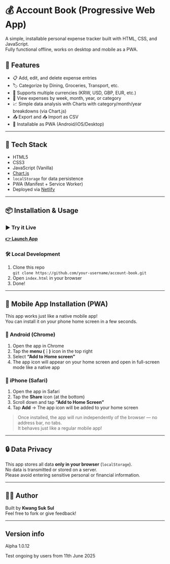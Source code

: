 # 💰 Account Book (Progressive Web App)

A simple, installable personal expense tracker built with HTML, CSS, and JavaScript.  
Fully functional offline, works on desktop and mobile as a PWA.

## 🚀 Features

- 📋 Add, edit, and delete expense entries
- 🏷️ Categorize by Dining, Groceries, Transport, etc.
- 💱 Supports multiple currencies (KRW, USD, GBP, EUR, etc.)
- 📆 View expenses by week, month, year, or category
- 📈 Simple data analysis with Charts with category/month/year breakdowns (via Chart.js)
- 📤 Export and 📥 Import as CSV
- 📱 Installable as PWA (Android/iOS/Desktop)

---

## 🧩 Tech Stack

- HTML5
- CSS3
- JavaScript (Vanilla)
- [Chart.js](https://www.chartjs.org/)
- `localStorage` for data persistence
- PWA (Manifest + Service Worker)
- Deployed via [Netlify](https://www.netlify.com/)

---

## 📦 Installation & Usage

### ▶️ Try it Live

**[👉 Launch App](https://famous-madeleine-6c54ff.netlify.app/)**

### 🛠 Local Development

1. Clone this repo  
   `git clone https://github.com/your-username/account-book.git`
2. Open `index.html` in your browser  
3. Done!

---

## 📱 Mobile App Installation (PWA)

This app works just like a native mobile app!  
You can install it on your phone home screen in a few seconds.

### 📲 Android (Chrome)

1. Open the app in Chrome  
2. Tap the **menu (⋮)** icon in the top right  
3. Select **“Add to Home screen”**  
4. The app icon will appear on your home screen and open in full-screen mode like a native app

### 📱 iPhone (Safari)

1. Open the app in Safari  
2. Tap the **Share** icon (at the bottom)  
3. Scroll down and tap **“Add to Home Screen”**  
4. Tap **Add** → The app icon will be added to your home screen

> Once installed, the app will run independently of the browser — no address bar, no tabs.  
> It behaves just like a regular mobile app!

---

## 🔒 Data Privacy

This app stores all data **only in your browser** (`localStorage`).  
No data is transmitted or stored on a server.  
Please avoid entering sensitive personal or financial information.

---

## 🙋‍♂️ Author

Built by **Kwang Suk Sul**  
Feel free to fork or give feedback!

---

## Version info

Alpha 1.0.12

Test ongoing by users from 11th June 2025

